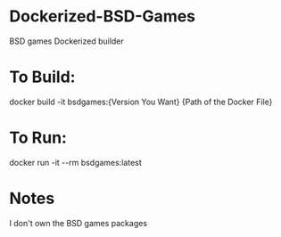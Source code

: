 # Dockerized-BSD-Games
BSD games Dockerized builder

# To Build:
docker build -it bsdgames:{Version You Want} {Path of the Docker File}

# To Run:
docker run -it --rm bsdgames:latest

# Notes
I don't own the BSD games packages
